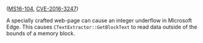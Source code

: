 ([MS16-104][], [CVE-2016-3247][])

[MS16-104]: https://technet.microsoft.com/library/security/MS16-104
[CVE-2016-3247]: http://www.cve.mitre.org/cgi-bin/cvename.cgi?name=CVE-2016-3247

A specially crafted web-page can cause an integer underflow in Microsoft Edge.
This causes `CTextExtractor::GetBlockText` to read data outside of the bounds
of a memory block.

